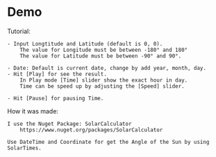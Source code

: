 # Demo
Tutorial:

    - Input Longtitude and Latitude (default is 0, 0).
        The value for Longitude must be between -180° and 180°
        The value for Latitude must be between -90° and 90°.

    - Date: Default is current date, change by add year, month, day.
    - Hit [Play] for see the result.
        In Play mode [Time] slider show the exact hour in day.
        Time can be speed up by adjusting the [Speed] slider.

    - Hit [Pause] for pausing Time.


How it was made:

    I use the Nuget Package: SolarCalculator
        https://www.nuget.org/packages/SolarCalculator

    Use DateTime and Coordinate for get the Angle of the Sun by using SolarTimes.